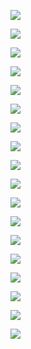 ![](https://github.com/ceyhxun/cyber_lab5/blob/main/1.jpeg)


![](https://github.com/ceyhxun/cyber_lab5/blob/main/2.jpeg)


![](https://github.com/ceyhxun/cyber_lab5/blob/main/3.jpeg)


![](https://github.com/ceyhxun/cyber_lab5/blob/main/4.jpeg)


![](https://github.com/ceyhxun/cyber_lab5/blob/main/5.jpeg)


![](https://github.com/ceyhxun/cyber_lab5/blob/main/6.jpeg)


![](https://github.com/ceyhxun/cyber_lab5/blob/main/7.jpeg)


![](https://github.com/ceyhxun/cyber_lab5/blob/main/8.jpeg)


![](https://github.com/ceyhxun/cyber_lab5/blob/main/9.jpeg)


![](https://github.com/ceyhxun/cyber_lab5/blob/main/10.jpeg)


![](https://github.com/ceyhxun/cyber_lab5/blob/main/11.jpeg)


![](https://github.com/ceyhxun/cyber_lab5/blob/main/12.jpeg)


![](https://github.com/ceyhxun/cyber_lab5/blob/main/13.jpeg)


![](https://github.com/ceyhxun/cyber_lab5/blob/main/14.jpeg)


![](https://github.com/ceyhxun/cyber_lab5/blob/main/15.jpeg)


![](https://github.com/ceyhxun/cyber_lab5/blob/main/16.jpeg)


![](https://github.com/ceyhxun/cyber_lab5/blob/main/17.jpeg)


![](https://github.com/ceyhxun/cyber_lab5/blob/main/18.jpeg)



